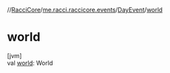 //[RacciCore](../../../index.md)/[me.racci.raccicore.events](../index.md)/[DayEvent](index.md)/[world](world.md)

# world

[jvm]\
val [world](world.md): World
